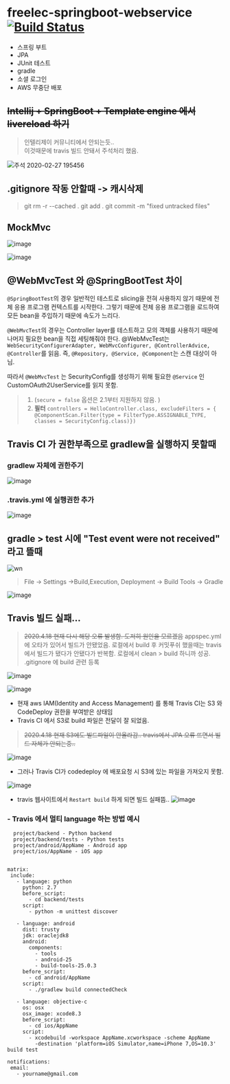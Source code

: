 # freelec-springboot-webservice [![Build Status](https://travis-ci.org/zhtmr/freelec-springboot-webservice.svg?branch=master)](https://travis-ci.org/zhtmr/freelec-springboot-webservice)
* 스프링 부트
* JPA
* JUnit 테스트
* gradle
* 소셜 로그인
* AWS 무중단 배포


## ~~Intellij + SpringBoot + Template engine 에서 livereload 하기~~ 
>인텔리제이 커뮤니티에서 안되는듯..  
   이것때문에 travis 빌드 안돼서 주석처리 했음.

![주석 2020-02-27 195456](https://user-images.githubusercontent.com/48509269/75438505-6951e880-599b-11ea-89be-fd4212658e08.jpg)

## .gitignore 작동 안할때 -> 캐시삭제
> git rm -r --cached .
  git add .
  git commit -m "fixed untracked files"

## MockMvc 
![image](https://user-images.githubusercontent.com/48509269/78100506-ed2a4500-741f-11ea-83a5-d71b7542347d.png)

![image](https://user-images.githubusercontent.com/48509269/78100536-fc10f780-741f-11ea-8649-51e472f6deef.png)

## @WebMvcTest 와 @SpringBootTest 차이
`@SpringBootTest`의 경우 일반적인 테스트로 slicing을 전혀 사용하지 않기 때문에 전체 응용 프로그램 컨텍스트를 시작한다. 그렇기 때문에 전체 응용 프로그램을 로드하여 모든 bean을 주입하기 때문에 속도가 느리다.

`@WebMvcTest`의 경우는 Controller layer를 테스트하고 모의 객체를 사용하기 때문에 나머지 필요한 bean을 직접 세팅해줘야 한다. @WebMvcTest는 `WebSecurityConfigurerAdapter, WebMvcConfigurer, @ControllerAdvice, @Controller`를 읽음. 즉, `@Repository, @Service, @Component`는 스캔 대상이 아님. 

따라서 `@WebMvcTest` 는 SecurityConfig를 생성하기 위해 필요한 `@Service` 인 CustomOAuth2UserService를 읽지 못함. 

> 1. (`secure = false` 옵션은 2.1부터 지원하지 않음. )
> 2. **필터** 
`controllers = HelloController.class,
        excludeFilters = {
        @ComponentScan.Filter(type = FilterType.ASSIGNABLE_TYPE, classes = SecurityConfig.class)})`
        

## Travis CI 가 권한부족으로 gradlew을 실행하지 못할때
### gradlew 자체에 권한주기
![image](https://user-images.githubusercontent.com/48509269/79227703-42903880-7e9b-11ea-82cb-574e9b4d7a6f.png)
### .travis.yml 에 실행권한 추가
![image](https://user-images.githubusercontent.com/48509269/79239580-b1758d80-7eab-11ea-8595-bda44bf5015a.png)

## gradle > test 시에 "Test event were not received" 라고 뜰때
![wn](https://user-images.githubusercontent.com/48509269/79236227-a6206300-7ea7-11ea-98d8-69ef2cfc0a65.jpg)
>File -> Settings ->Build,Execution, Deployment -> Build Tools -> Gradle

![image](https://user-images.githubusercontent.com/48509269/79236273-b6384280-7ea7-11ea-8b02-82222295b7f1.png)

## Travis 빌드 실패... 
> ~~2020.4.18 현재 다시 해당 오류 발생함. 도저히 원인을 모르겠음~~
> appspec.yml 에 오타가 있어서 빌드가 안됐었음.
> 로컬에서 build 후 커밋푸쉬 했을때는 travis에서 빌드가 됐다가 안됐다가 반복함.
> 로컬에서 clean > build 하니까 성공. 
> .gitignore 에 build 관련 등록

![image](https://user-images.githubusercontent.com/48509269/79460822-56b96e80-8030-11ea-8f6a-3c1d48a907ca.png)


![image](https://user-images.githubusercontent.com/48509269/79461069-a13aeb00-8030-11ea-9340-38f3a4816a77.png)


* 현재 aws IAM(Identity and Access Management) 를 통해 Travis CI는 S3 와 CodeDeploy 권한을 부여받은 상태임
* Travis CI 에서 S3로 build 파일은 전달이 잘 되었음.
> ~~2020.4.18 현재 S3에도 빌드파일이 안올라감.. travis에서 JPA 오류 뜨면서 빌드 자체가 안되는중..~~

![image](https://user-images.githubusercontent.com/48509269/79466698-e3b3f600-8037-11ea-8798-a5c30a5a6a26.png)

* 그러나 Travis CI가 codedeploy 에 배포요청 시 S3에 있는 파일을 가져오지 못함.

![image](https://user-images.githubusercontent.com/48509269/79466890-22e24700-8038-11ea-9b4f-d53e3bbe7e14.png)


* travis 웹사이트에서 `Restart build` 하게 되면 빌드 실패뜸..
![image](https://user-images.githubusercontent.com/48509269/79549608-2de9b580-80d2-11ea-830e-f6d1d0d1e0ee.png)



### - Travis 에서 멀티 language 하는 방법 예시

 ```project/ - top-level github directory
   project/backend - Python backend
   project/backend/tests - Python tests
   project/android/AppName - Android app
   project/ios/AppName - iOS app


matrix:
  include:
    - language: python
      python: 2.7
      before_script:
        - cd backend/tests
      script:
        - python -m unittest discover

    - language: android
      dist: trusty
      jdk: oraclejdk8
      android:
        components:
          - tools
          - android-25
          - build-tools-25.0.3
      before_script:
        - cd android/AppName
      script:
        - ./gradlew build connectedCheck

    - language: objective-c
      os: osx
      osx_image: xcode8.3
      before_script:
        - cd ios/AppName
      script:
        - xcodebuild -workspace AppName.xcworkspace -scheme AppName
          -destination 'platform=iOS Simulator,name=iPhone 7,OS=10.3' build test

notifications:
  email:
    - yourname@gmail.com
```
